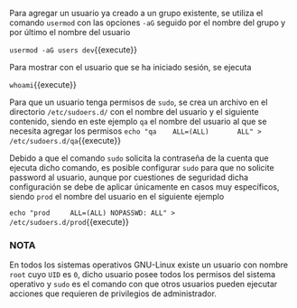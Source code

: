 Para agregar un usuario ya creado a un grupo existente, se utiliza el comando `usermod` con las opciones `-aG` seguido por el nombre del grupo y por último el nombre del usuario 

`usermod -aG users dev`{{execute}}

Para mostrar con el usuario que se ha iniciado sesión, se ejecuta

`whoami`{{execute}}

Para que un usuario tenga permisos de `sudo`, se crea un archivo en el directorio `/etc/sudoers.d/` con el nombre del usuario y el siguiente contenido, siendo en este ejemplo `qa` el nombre del usuario al que se necesita agregar los permisos
`echo "qa    ALL=(ALL)       ALL" > /etc/sudoers.d/qa`{{execute}}

Debido a que el comando `sudo` solicita la contraseña de la cuenta que ejecuta dicho comando, es posible configurar `sudo` para que no solicite password al usuario, aunque por cuestiones de seguridad dicha configuración se debe de aplicar únicamente en casos muy específicos, siendo `prod` el nombre del usuario en el siguiente ejemplo

`echo "prod     ALL=(ALL) NOPASSWD: ALL" > /etc/sudoers.d/prod`{{execute}}

### NOTA
En todos los sistemas operativos GNU-Linux existe un usuario con nombre `root` cuyo `UID` es `0`, dicho usuario posee todos los permisos del sistema operativo y `sudo` es el comando con que otros usuarios pueden ejecutar acciones que requieren de privilegios de administrador.
